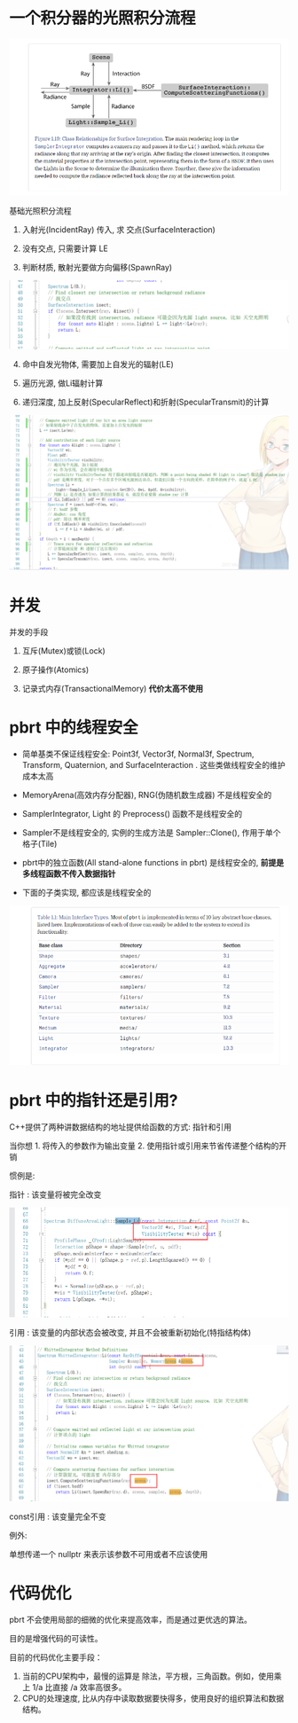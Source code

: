 ﻿# 一个积分器的光照积分流程

![1](02_01/1.png)

基础光照积分流程

1. 入射光(IncidentRay) 传入, 求 交点(SurfaceInteraction)

2. 没有交点, 只需要计算 LE

3. 判断材质, 散射光要做方向偏移(SpawnRay)

![2](02_01/2.png)

4. 命中自发光物体, 需要加上自发光的辐射(LE)

5. 遍历光源, 做Li辐射计算

6. 递归深度, 加上反射(SpecularReflect)和折射(SpecularTransmit)的计算

![3](02_01/3.png)

# 并发

并发的手段

1. 互斥(Mutex)或锁(Lock)

2. 原子操作(Atomics)

3. 记录式内存(TransactionalMemory) **代价太高不使用**

# pbrt 中的线程安全

- 简单基类不保证线程安全: Point3f, Vector3f, Normal3f, Spectrum, Transform, Quaternion, and SurfaceInteraction
. 这些类做线程安全的维护成本太高

- MemoryArena(高效内存分配器), RNG(伪随机数生成器) 不是线程安全的

- SamplerIntegrator, Light 的 Preprocess() 函数不是线程安全的

- Sampler不是线程安全的, 实例的生成方法是 Sampler::Clone(), 作用于单个 格子(Tile)

- pbrt中的独立函数(All stand-alone functions in pbrt) 是线程安全的, **前提是多线程函数不传入数据指针**

- 下面的子类实现, 都应该是线程安全的

![4](02_01/4.png)

# pbrt 中的指针还是引用?

C++提供了两种讲数据结构的地址提供给函数的方式: 指针和引用

当你想 1. 将传入的参数作为输出变量 2. 使用指针或引用来节省传递整个结构的开销

惯例是:

指针 : 该变量将被完全改变

![5](02_01/5.png)

引用 : 该变量的内部状态会被改变, 并且不会被重新初始化(特指结构体)

![6](02_01/6.png)

const引用 : 该变量完全不变

例外:

单想传递一个 nullptr 来表示该参数不可用或者不应该使用

# 代码优化

pbrt 不会使用局部的细微的优化来提高效率，而是通过更优选的算法。

目的是增强代码的可读性。

目前的代码优化主要手段：

1. 当前的CPU架构中，最慢的运算是 除法，平方根，三角函数。例如，使用乘上 1/a 比直接 /a 效率高很多。
2. CPU的处理速度, 比从内存中读取数据要快得多，使用良好的组织算法和数据结构。
